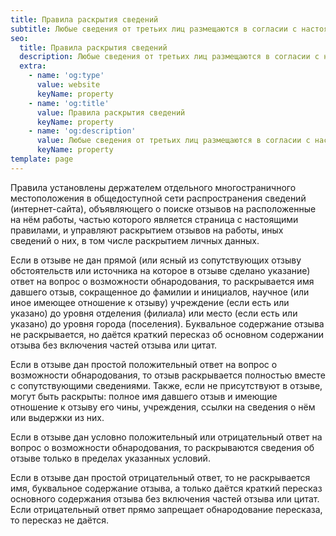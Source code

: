 ```yaml
---
title: Правила раскрытия сведений
subtitle: Любые сведения от третьих лиц размещаются в согласии с настоящими правилами
seo:
  title: Правила раскрытия сведений
  description: Любые сведения от третьих лиц размещаются в согласии с настоящими правилами
  extra:
    - name: 'og:type'
      value: website
      keyName: property
    - name: 'og:title'
      value: Правила раскрытия сведений
      keyName: property
    - name: 'og:description'
      value: Любые сведения от третьих лиц размещаются в согласии с настоящими правилами
      keyName: property
template: page
---
```

Правила установлены держателем отдельного многостраничного местоположения в общедоступной сети распространения сведений (интернет-сайта), объявляющего о поиске отзывов на расположенные на нём работы, частью которого является страница с настоящими правилами, и управляют раскрытием отзывов на работы, иных сведений о них, в том числе раскрытием личных данных.

Если в отзыве не дан прямой (или ясный из сопутствующих отзыву обстоятельств или источника на которое в отзыве сделано указание) ответ на вопрос о возможности обнародования, то раскрывается имя давшего отзыв, сокращенное до фамилии и инициалов, научное (или иное имеющее отношение к отзыву) учреждение (если есть или указано) до уровня отделения (филиала) или место (если есть или указано) до уровня города (поселения). Буквальное содержание отзыва не раскрывается, но даётся краткий пересказ об основном содержании отзыва без включения частей отзыва или цитат.

Если в отзыве дан простой положительный ответ на вопрос о возможности обнародования, то отзыв раскрывается полностью вместе с сопутствующими сведениями. Также, если не присутствуют в отзыве, могут быть раскрыты: полное имя давшего отзыв и имеющие отношение к отзыву его чины, учреждения, ссылки на сведения о нём или выдержки из них.

Если в отзыве дан условно положительный или отрицательный ответ на вопрос о возможности обнародования, то раскрываются сведения об отзыве только в пределах указанных условий.

Если в отзыве дан простой отрицательный ответ, то не раскрывается имя, буквальное содержание отзыва, а только даётся краткий пересказ основного содержания отзыва без включения частей отзыва или цитат. Если отрицательный ответ прямо запрещает обнародование пересказа, то пересказ не даётся.
